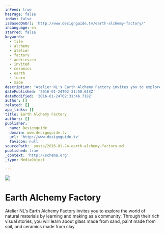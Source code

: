 ```yaml
---
inFeed: true
hasPage: false
inNav: false
isBasedOnUrl: 'http://www.designguide.tv/earth-alchemy-factory/'
inLanguage: en
starred: false
keywords:
  - tile
  - alchemy
  - atelier
  - factory
  - andriessen
  - invited
  - ceramics
  - earth
  - learn
  - made
description: "Atelier NL's Earth Alchemy Factory invites you to explore the world of natural materials by learning and making as a community. Through their rich visual stories, you will learn about glass made from sand, paint made from soil, and ceramics made from clay."
datePublished: '2016-01-24T02:31:58.618Z'
dateModified: '2016-01-24T02:31:46.718Z'
author: []
related: []
app_links: []
title: Earth Alchemy Factory
authors: []
publisher:
  name: Designguide
  domain: www.designguide.tv
  url: 'http://www.designguide.tv'
  favicon: null
sourcePath: _posts/2016-01-24-earth-alchemy-factory.md
published: true
_context: 'http://schema.org'
_type: MediaObject

---
```

![](https://the-grid-user-content.s3-us-west-2.amazonaws.com/49b9c4bd-83bf-415d-842d-1d3a0a0e97ba.jpg)

# Earth Alchemy Factory

<article style=""><p>Atelier NL's Earth Alchemy Factory invites you to explore the world of natural materials by learning and making as a community. Through their rich visual stories, you will learn about glass made from sand, paint made from soil, and ceramics made from clay.</p></article>